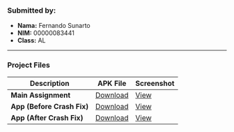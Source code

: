 ### Submitted by:
* **Nama:** Fernando Sunarto
* **NIM:** 00000083441
* **Class:** AL

---

### Project Files

| Description                | APK File| Screenshot |
|----------------------------|---|---|
| **Main Assignment**        | [Download](APK/App_Assignment.apk) | [View](SS/img_Assignment.png) |
| **App (Before Crash Fix)** | [Download](APK/App_Without_Fix_Crash_Problems.apk) | [View](SS/img_Without_Fixing_The_Problem.png) |
| **App (After Crash Fix)**  | [Download](APK/App_With_Crash_Problems_Fixed.apk) | [View](SS/img_With_Fixing_The_Crash_Problem.png) |